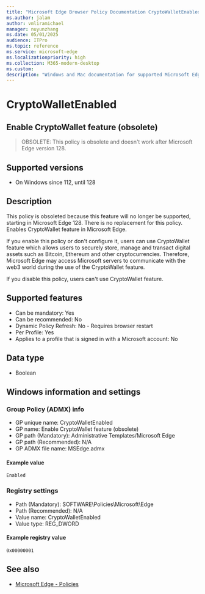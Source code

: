 ```yaml
---
title: "Microsoft Edge Browser Policy Documentation CryptoWalletEnabled"
ms.author: jalam
author: vmliramichael
manager: nuyunzhang
ms.date: 05/01/2025
audience: ITPro
ms.topic: reference
ms.service: microsoft-edge
ms.localizationpriority: high
ms.collection: M365-modern-desktop
ms.custom:
description: "Windows and Mac documentation for supported Microsoft Edge Browser policy: Enable CryptoWallet feature (obsolete)"
---
```


<!--THIS FILE IS AUTOMATICALLY GENERATED. MANUAL CHANGES WILL BE OVERWRITTEN.-->
<!--Please contact the Microsoft Edge Manageability team with any questions.-->

# CryptoWalletEnabled

## Enable CryptoWallet feature (obsolete)
> OBSOLETE: This policy is obsolete and doesn't work after Microsoft Edge version 128.

## Supported versions

- On Windows since 112, until 128

## Description

This policy is obsoleted because this feature will no longer be supported, starting in Microsoft Edge 128. There is no replacement for this policy.
  Enables CryptoWallet feature in Microsoft Edge.

  If you enable this policy or don't configure it, users can use CryptoWallet feature which allows users to securely store, manage and transact digital assets such as Bitcoin, Ethereum and other cryptocurrencies. Therefore, Microsoft Edge may access Microsoft servers to communicate with the web3 world during the use of the CryptoWallet feature.

  If you disable this policy, users can't use CryptoWallet feature.

## Supported features

- Can be mandatory: Yes
- Can be recommended: No
- Dynamic Policy Refresh: No - Requires browser restart
- Per Profile: Yes
- Applies to a profile that is signed in with a Microsoft account: No

## Data type

- Boolean

## Windows information and settings

### Group Policy (ADMX) info

- GP unique name: CryptoWalletEnabled
- GP name: Enable CryptoWallet feature (obsolete)
- GP path (Mandatory): Administrative Templates/Microsoft Edge
- GP path (Recommended): N/A
- GP ADMX file name: MSEdge.admx

#### Example value

```
Enabled
```

### Registry settings

- Path (Mandatory): SOFTWARE\Policies\Microsoft\Edge
- Path (Recommended): N/A
- Value name: CryptoWalletEnabled
- Value type: REG_DWORD

#### Example registry value

```
0x00000001
```


## See also
- [Microsoft Edge - Policies](../microsoft-edge-policies.md)
